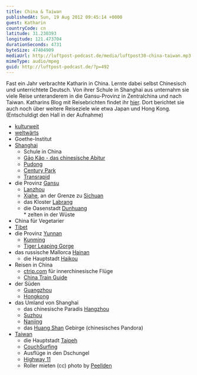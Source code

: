 ```yaml
---
title: China & Taiwan
publishedAt: Sun, 19 Aug 2012 09:45:14 +0000
guest: Katharin
countryCode: cn
latitude: 31.230393
longitude: 121.473704
durationSeconds: 4731
byteSize: 47404909
mediaUrl: http://luftpost-podcast.de/media/luftpost30-china-taiwan.mp3
mimeType: audio/mpeg
guid: http://luftpost-podcast.de/?p=492
---
```


Fast ein Jahr verbrachte Katharin in China. Lernte dabei selbst Chinesisch und unterrichtete Deutsch. Von ihrer Schule in Shanghai aus unternahm sie viele Reise unteranderem in die Gansu-Provinz in Zentralchina und nach Taiwan. Katharins Blog mit Reisebrichten findet ihr [hier](https://towardssomewhere.wordpress.com). Dort berichtet sie auch noch über weitere Reiseziele wie etwa Japan und Hong Kong.(Entschuldigt den Hall in der Aufnahme)
* [kulturweit](http://www.kulturweit.de/)
* [weltwärts](http://www.weltwaerts.de/)
* Goethe-Institut
* [Shanghai](http://de.wikipedia.org/wiki/Shanghai)  
   * Schule in China  
   * [Gāo Kǎo - das chinesische Abitur](http://de.wikipedia.org/wiki/G%C4%81o%5FK%C7%8Eo)  
   * [Pudong](http://de.wikipedia.org/wiki/Pudong)  
   * [Century Park](http://en.wikipedia.org/wiki/Century%5FPark%5F%28Shanghai%29)  
   * [Transrapid](http://de.wikipedia.org/wiki/Transrapid%5FShanghai)
* die Provinz [Gansu](http://de.wikipedia.org/wiki/Gansu)  
   * [Lanzhou](http://de.wikipedia.org/wiki/Lanzhou)  
   * [Xiahe](http://de.wikipedia.org/wiki/Xiahe), an der Grenze zu [Sichuan](http://de.wikipedia.org/wiki/Sichuan)  
   * das Kloster [Labrang](http://de.wikipedia.org/wiki/Labrang-Kloster)  
   * die Oasenstadt [Dunhuang](http://de.wikipedia.org/wiki/Dunhuang)  
         * zelten in der Wüste
* China für Vegetarier
* [Tibet](http://de.wikipedia.org/wiki/Tibet)
* die Provinz [Yunnan](http://de.wikipedia.org/wiki/Yunnan)  
   * [Kunming](http://de.wikipedia.org/wiki/Kunming)  
   * [Tiger Leaping Gorge](http://en.wikipedia.org/wiki/Tiger%5FLeaping%5FGorge)
* das russische Mallorca [Hainan](http://de.wikipedia.org/wiki/Hainan)  
   * die Hauptstadt [Haikou](http://de.wikipedia.org/wiki/Haikou)
* Reisen in China  
   * [ctrip.com](http://www.ctrip.com/) für innerchinesische Flüge  
   * [China Train Guide](http://chinatrainguide.com/)
* der Süden  
   * [Guangzhou](http://de.wikipedia.org/wiki/Guangzhou)  
   * [Hongkong](http://de.wikipedia.org/wiki/Hong%5FKong)
* das Umland von Shanghai  
   * das chinesische Paradis [Hangzhou](http://de.wikipedia.org/wiki/Hangzhou)  
   * [Suzhou](http://de.wikipedia.org/wiki/Suzhou%5F%28Jiangsu%29)  
   * [Nanjing](http://de.wikipedia.org/wiki/Nanjing)  
   * das [Huang Shan](http://de.wikipedia.org/wiki/Huang%5FShan) Gebirge (chinesisches Pandora)
* [Taiwan](http://de.wikipedia.org/wiki/Taiwan%5F%28Provinz%29)  
   * die Hauptstadt [Taipeh](http://de.wikipedia.org/wiki/Taipei)  
   * [CouchSurfing](https://www.couchsurfing.org/)  
   * Ausflüge in den Dschungel  
   * [Highway 11](http://blog.rti.org.tw/english/2009/10/28/beautiful-route-11/)  
   * Roller mieten
(cc) photo by [Peellden](http://de.wikipedia.org/w/index.php?title=Datei:Taipei%5F101%5Ffrom%5Fafar.jpg&filetimestamp=20070210143721)
